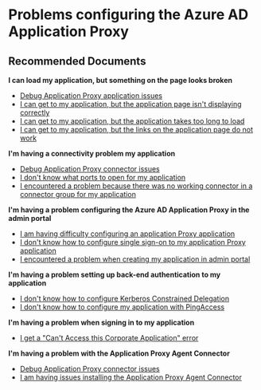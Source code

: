 <properties
  pageTitle="Problems configuring the Azure AD Application Proxy"
  description="Problems configuring the Azure AD Application Proxy"
  service="microsoft.aad"
  resource="Microsoft_AAD_IAM"
  authors="jaszperez"
  ms.author="japere"
  selfHelpType="resource"
  cloudEnvironments="public, Fairfax, Mooncake, usnat, ussec"
  resourceTags="enterpriseapps_overview,enterpriseapps_singleapp"
  displayOrder="1507"
 	articleId="090a6a54-5ba7-4d28-8eae-954ca5d4e579"
	ownershipId="AzureIdentity_User"
/>

# Problems configuring the Azure AD Application Proxy

## **Recommended Documents**

**I can load my application, but something on the page looks broken**

* [Debug Application Proxy application issues](https://docs.microsoft.com/azure/active-directory/manage-apps/application-proxy-debug-apps)
* [I can get to my application, but the application page isn't displaying correctly](https://docs.microsoft.com/azure/active-directory/application-proxy-page-appearance-broken-problem/?WT.mc_id=UI_AAD_Enterprise_Apps_Troubleshooting_L2_Overview)
* [I can get to my application, but the application takes too long to load](https://docs.microsoft.com/azure/active-directory/application-proxy-page-load-speed-problem/?WT.mc_id=UI_AAD_Enterprise_Apps_Troubleshooting_L2_Overview)
* [I can get to my application, but the links on the application page do not work](https://docs.microsoft.com/azure/active-directory/application-proxy-page-links-broken-problem/?WT.mc_id=UI_AAD_Enterprise_Apps_Troubleshooting_L2_Overview)

**I'm having a connectivity problem my application**

* [Debug Application Proxy connector issues](https://docs.microsoft.com/azure/active-directory/manage-apps/application-proxy-debug-connectors)
* [I don't know what ports to open for my application](https://docs.microsoft.com/azure/active-directory/application-proxy-connectivity-ports-how-to/?WT.mc_id=UI_AAD_Enterprise_Apps_Troubleshooting_L2_Overview)
* [I encountered a problem because there was no working connector in a connector group for my application](https://docs.microsoft.com/azure/active-directory/application-proxy-connectivity-no-working-connector/?WT.mc_id=UI_AAD_Enterprise_Apps_Troubleshooting_L2_Overview)

**I'm having a problem configuring the Azure AD Application Proxy in the admin portal**

* [I am having difficulty configuring an application Proxy application](https://docs.microsoft.com/azure/active-directory/application-proxy-config-how-to/?WT.mc_id=UI_AAD_Enterprise_Apps_Troubleshooting_L2_Overview)
* [I don't know how to configure single sign-on to my application Proxy application](https://docs.microsoft.com/azure/active-directory/application-proxy-config-sso-how-to/?WT.mc_id=UI_AAD_Enterprise_Apps_Troubleshooting_L2_Overview)
* [I encountered a problem when creating my application in admin portal](https://docs.microsoft.com/azure/active-directory/application-proxy-config-problem/?WT.mc_id=UI_AAD_Enterprise_Apps_Troubleshooting_L2_Overview)

**I'm having a problem setting up back-end authentication to my application**

* [I don't know how to configure Kerberos Constrained Delegation](https://docs.microsoft.com/azure/active-directory/application-proxy-back-end-kerberos-constrained-delegation-how-to/?WT.mc_id=UI_AAD_Enterprise_Apps_Troubleshooting_L2_Overview)
* [I don't know how to configure my application with PingAccess](https://docs.microsoft.com/azure/active-directory/application-proxy-back-end-ping-access-how-to/?WT.mc_id=UI_AAD_Enterprise_Apps_Troubleshooting_L2_Overview)

**I'm having a problem when signing in to my application**

* [I get a "Can't Access this Corporate Application" error](https://docs.microsoft.com/azure/active-directory/application-proxy-sign-in-bad-gateway-timeout-error/?WT.mc_id=UI_AAD_Enterprise_Apps_Troubleshooting_L2_Overview)

**I'm having a problem with the Application Proxy Agent Connector**

* [Debug Application Proxy connector issues](https://docs.microsoft.com/azure/active-directory/manage-apps/application-proxy-debug-connectors)
* [I am having issues installing the Application Proxy Agent Connector ](https://docs.microsoft.com/azure/active-directory/application-proxy-connector-installation-problem/?WT.mc_id=UI_AAD_Enterprise_Apps_Troubleshooting_L2_Overview)
